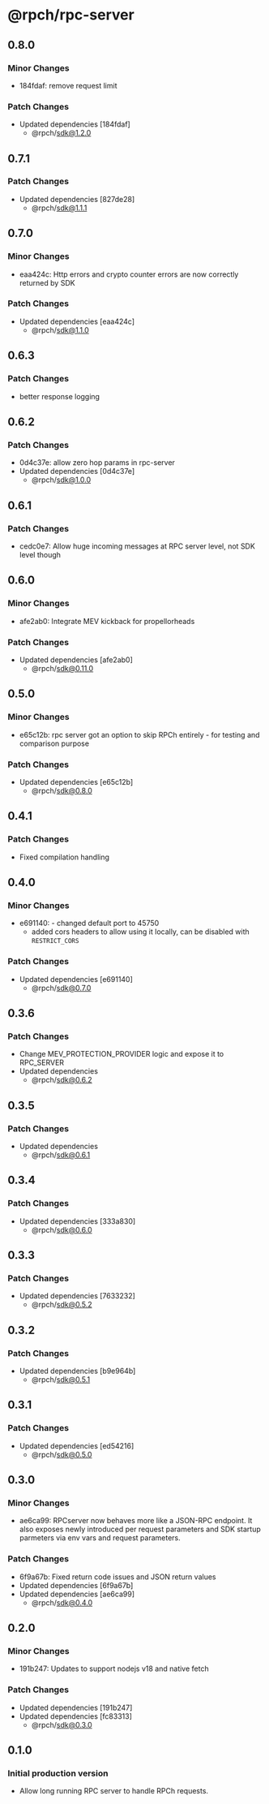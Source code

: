 # @rpch/rpc-server

## 0.8.0

### Minor Changes

- 184fdaf: remove request limit

### Patch Changes

- Updated dependencies [184fdaf]
  - @rpch/sdk@1.2.0

## 0.7.1

### Patch Changes

- Updated dependencies [827de28]
  - @rpch/sdk@1.1.1

## 0.7.0

### Minor Changes

- eaa424c: Http errors and crypto counter errors are now correctly returned by SDK

### Patch Changes

- Updated dependencies [eaa424c]
  - @rpch/sdk@1.1.0

## 0.6.3

### Patch Changes

- better response logging

## 0.6.2

### Patch Changes

- 0d4c37e: allow zero hop params in rpc-server
- Updated dependencies [0d4c37e]
  - @rpch/sdk@1.0.0

## 0.6.1

### Patch Changes

- cedc0e7: Allow huge incoming messages at RPC server level, not SDK level though

## 0.6.0

### Minor Changes

- afe2ab0: Integrate MEV kickback for propellorheads

### Patch Changes

- Updated dependencies [afe2ab0]
  - @rpch/sdk@0.11.0

## 0.5.0

### Minor Changes

- e65c12b: rpc server got an option to skip RPCh entirely - for testing and comparison purpose

### Patch Changes

- Updated dependencies [e65c12b]
  - @rpch/sdk@0.8.0

## 0.4.1

### Patch Changes

- Fixed compilation handling

## 0.4.0

### Minor Changes

- e691140: - changed default port to 45750
  - added cors headers to allow using it locally, can be disabled with `RESTRICT_CORS`

### Patch Changes

- Updated dependencies [e691140]
  - @rpch/sdk@0.7.0

## 0.3.6

### Patch Changes

- Change MEV_PROTECTION_PROVIDER logic and expose it to RPC_SERVER
- Updated dependencies
  - @rpch/sdk@0.6.2

## 0.3.5

### Patch Changes

- Updated dependencies
  - @rpch/sdk@0.6.1

## 0.3.4

### Patch Changes

- Updated dependencies [333a830]
  - @rpch/sdk@0.6.0

## 0.3.3

### Patch Changes

- Updated dependencies [7633232]
  - @rpch/sdk@0.5.2

## 0.3.2

### Patch Changes

- Updated dependencies [b9e964b]
  - @rpch/sdk@0.5.1

## 0.3.1

### Patch Changes

- Updated dependencies [ed54216]
  - @rpch/sdk@0.5.0

## 0.3.0

### Minor Changes

- ae6ca99: RPCserver now behaves more like a JSON-RPC endpoint.
  It also exposes newly introduced per request parameters and SDK startup parmeters via env vars and request parameters.

### Patch Changes

- 6f9a67b: Fixed return code issues and JSON return values
- Updated dependencies [6f9a67b]
- Updated dependencies [ae6ca99]
  - @rpch/sdk@0.4.0

## 0.2.0

### Minor Changes

- 191b247: Updates to support nodejs v18 and native fetch

### Patch Changes

- Updated dependencies [191b247]
- Updated dependencies [fc83313]
  - @rpch/sdk@0.3.0

## 0.1.0

### Initial production version

- Allow long running RPC server to handle RPCh requests.
